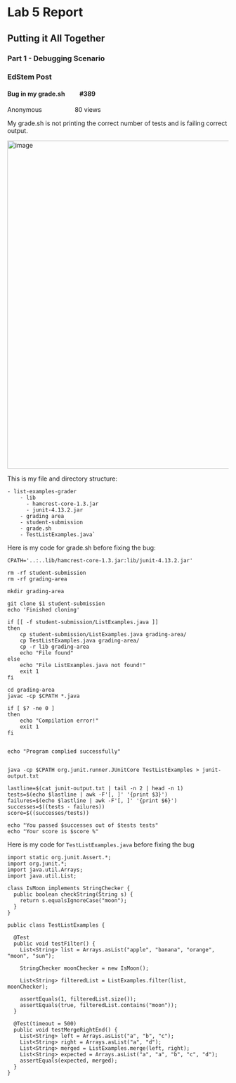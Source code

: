 # Lab 5 Report

## Putting it All Together

### Part 1 - Debugging Scenario
### EdStem Post

#### Bug in my grade.sh &nbsp;&nbsp;&nbsp;&nbsp;&nbsp;&nbsp;&nbsp;&nbsp; #389
Anonymous &nbsp;&nbsp;&nbsp;&nbsp;&nbsp;&nbsp;&nbsp;&nbsp;&nbsp;&nbsp;&nbsp;&nbsp;&nbsp;&nbsp;&nbsp;&nbsp;&nbsp;&nbsp;80 views

My grade.sh is not printing the correct number of tests and is failing correct output.

<img width="746" alt="image" src="https://github.com/katrinab2727/cse15l-lab-reports/assets/149338452/18353f37-f1f5-48c5-ada8-85963b137008">

This is my file and directory structure:  
```
- list-examples-grader
    - lib  
      - hamcrest-core-1.3.jar  
      - junit-4.13.2.jar  
    - grading area  
    - student-submission
    - grade.sh
    - TestListExamples.java`
```

Here is my code for grade.sh before fixing the bug:
```
CPATH='..:..lib/hamcrest-core-1.3.jar:lib/junit-4.13.2.jar'

rm -rf student-submission
rm -rf grading-area

mkdir grading-area

git clone $1 student-submission
echo 'Finished cloning'

if [[ -f student-submission/ListExamples.java ]] 
then
    cp student-submission/ListExamples.java grading-area/
    cp TestListExamples.java grading-area/
    cp -r lib grading-area
    echo "File found"
else
    echo "File ListExamples.java not found!"
    exit 1
fi 

cd grading-area
javac -cp $CPATH *.java

if [ $? -ne 0 ] 
then
    echo "Compilation error!"
    exit 1
fi


echo "Program complied successfully"


java -cp $CPATH org.junit.runner.JUnitCore TestListExamples > junit-output.txt

lastline=$(cat junit-output.txt | tail -n 2 | head -n 1)
tests=$(echo $lastline | awk -F'[, ]' '{print $3}')
failures=$(echo $lastline | awk -F'[, ]' '{print $6}')
successes=$((tests - failures))
score=$((successes/tests))

echo "You passed $successes out of $tests tests"
echo "Your score is $score %"
```

Here is my code for `TestListExamples.java` before fixing the bug
```
import static org.junit.Assert.*;
import org.junit.*;
import java.util.Arrays;
import java.util.List;

class IsMoon implements StringChecker {
  public boolean checkString(String s) {
    return s.equalsIgnoreCase("moon");
  }
}

public class TestListExamples {

  @Test
  public void testFilter() {
    List<String> list = Arrays.asList("apple", "banana", "orange", "moon", "sun");

    StringChecker moonChecker = new IsMoon();

    List<String> filteredList = ListExamples.filter(list, moonChecker);
    
    assertEquals(1, filteredList.size());
    assertEquals(true, filteredList.contains("moon"));
  }
  
  @Test(timeout = 500)
  public void testMergeRightEnd() {
    List<String> left = Arrays.asList("a", "b", "c");
    List<String> right = Arrays.asList("a", "d");
    List<String> merged = ListExamples.merge(left, right);
    List<String> expected = Arrays.asList("a", "a", "b", "c", "d");
    assertEquals(expected, merged);
  }
}
```





